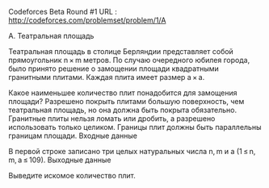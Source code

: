 Codeforces Beta Round #1
URL : http://codeforces.com/problemset/problem/1/A

A. Театральная площадь

Театральная площадь в столице Берляндии представляет собой прямоугольник n × m метров. По случаю очередного юбилея города, было принято решение о замощении площади квадратными гранитными плитами. Каждая плита имеет размер a × a.

Какое наименьшее количество плит понадобится для замощения площади? Разрешено покрыть плитами большую поверхность, чем театральная площадь, но она должна быть покрыта обязательно. Гранитные плиты нельзя ломать или дробить, а разрешено использовать только целиком. Границы плит должны быть параллельны границам площади.
Входные данные

В первой строке записано три целых натуральных числа n, m и a (1 ≤ n, m, a ≤ 109).
Выходные данные

Выведите искомое количество плит.
